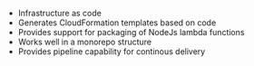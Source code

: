 - Infrastructure as code
- Generates CloudFormation templates based on code
- Provides support for packaging of NodeJs lambda functions
- Works well in a monorepo structure
- Provides pipeline capability for continous delivery
